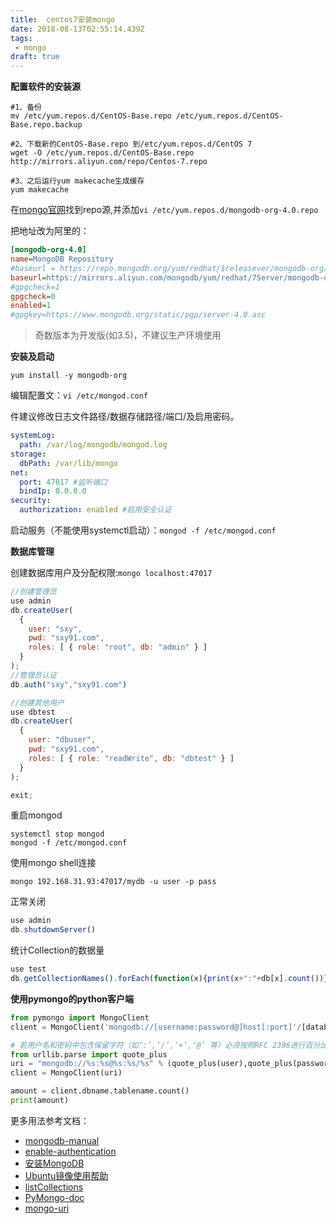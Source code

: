```yaml
---
title:  centos7安装mongo
date: 2018-08-13T02:55:14.439Z
tags: 
 - mongo
draft: true
---
```


**配置软件的安装源**


```shell
#1、备份
mv /etc/yum.repos.d/CentOS-Base.repo /etc/yum.repos.d/CentOS-Base.repo.backup

#2、下载新的CentOS-Base.repo 到/etc/yum.repos.d/CentOS 7
wget -O /etc/yum.repos.d/CentOS-Base.repo http://mirrors.aliyun.com/repo/Centos-7.repo

#3、之后运行yum makecache生成缓存
yum makecache
```

在[mongo官网](https://docs.mongodb.com/manual/tutorial/install-mongodb-on-red-hat/)找到repo源,并添加`vi /etc/yum.repos.d/mongodb-org-4.0.repo`

把地址改为阿里的：
```ini
[mongodb-org-4.0]
name=MongoDB Repository
#baseurl = https://repo.mongodb.org/yum/redhat/$releasever/mongodb-org/4.0/x86_64/ 
baseurl=https://mirrors.aliyun.com/mongodb/yum/redhat/7Server/mongodb-org/4.0/x86_64/
#gpgcheck=1
gpgcheck=0
enabled=1
#gpgkey=https://www.mongodb.org/static/pgp/server-4.0.asc
```
> 奇数版本为开发版(如3.5)，不建议生产环境使用

**安装及启动**  
```
yum install -y mongodb-org
```
编辑配置文：`vi /etc/mongod.conf` 

件建议修改日志文件路径/数据存储路径/端口/及启用密码。
 
```yaml
systemLog:
  path: /var/log/mongodb/mongod.log
storage:
  dbPath: /var/lib/mongo 
net:
  port: 47017 #监听端口
  bindIp: 0.0.0.0
security:
  authorization: enabled #启用安全认证
```

启动服务（不能使用systemctl启动）：`mongod -f /etc/mongod.conf`

**数据库管理**

创建数据库用户及分配权限:`mongo localhost:47017`  
```javascript
//创建管理员
use admin
db.createUser(
  {
    user: "sxy",
    pwd: "sxy91.com",
    roles: [ { role: "root", db: "admin" } ]
  }
);
//管理员认证
db.auth("sxy","sxy91.com")

//创建其他用户
use dbtest
db.createUser(
  {
    user: "dbuser",
    pwd: "sxy91.com",
    roles: [ { role: "readWrite", db: "dbtest" } ]
  }
);

exit;
```

重启mongod
```shell
systemctl stop mongod
mongod -f /etc/mongod.conf
```

使用mongo shell连接
```shell
mongo 192.168.31.93:47017/mydb -u user -p pass
```

正常关闭
```javascript
use admin
db.shutdownServer()
```

统计Collection的数据量  
```javascript
use test
db.getCollectionNames().forEach(function(x){print(x+":"+db[x].count())})
```

**使用pymongo的python客户端**
```python
from pymongo import MongoClient
client = MongoClient('mongodb://[username:password@]host[:port]'/[database])

# 若用户名和密码中包含保留字符（如‘:’,‘/’,‘+’,‘@’ 等）必须按照RFC 2396进行百分比编码：
from urllib.parse import quote_plus
uri = "mongodb://%s:%s@%s:%s/%s" % (quote_plus(user),quote_plus(password),host,port,database)
client = MongoClient(uri)

amount = client.dbname.tablename.count()
print(amount)

```


更多用法参考文档：

- [mongodb-manual](https://docs.mongodb.com/manual/tutorial/install-mongodb-on-red-hat/)
- [enable-authentication](https://docs.mongodb.com/manual/tutorial/enable-authentication/)
- [安装MongoDB](http://blog.csdn.net/liaoyundababe/article/details/71303039)
- [Ubuntu镜像使用帮助](https://mirror.tuna.tsinghua.edu.cn/help/mongodb/)
- [listCollections](https://stackoverflow.com/questions/8866041/how-to-list-all-collections-in-the-mongo-shell)
- [PyMongo-doc](https://api.mongodb.com/python/current/tutorial.html)
- [mongo-uri](https://docs.mongodb.com/manual/reference/connection-string/)